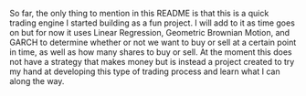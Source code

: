 So far, the only thing to mention in this README is that this is a quick trading engine I started building as a fun project.  I will add to it as time goes on but for now it uses Linear Regression, Geometric Brownian Motion, and GARCH to determine whether or not we want to buy or sell at a certain point in time, as well as how many shares to buy or sell.  At the moment this does not have a strategy that makes money but is instead a project created to try my hand at developing this type of trading process and learn what I can along the way.
